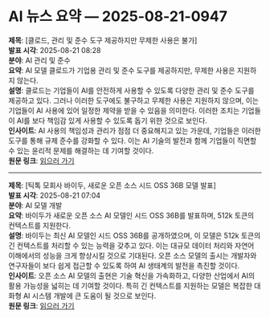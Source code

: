 # AI 뉴스 요약 — 2025-08-21-0947

**제목**: [클로드, 관리 및 준수 도구 제공하지만 무제한 사용은 불가]  
**발표 시각**: 2025-08-21 08:28  
**분야**: AI 관리 및 준수  
**요약**: AI 모델 클로드가 기업용 관리 및 준수 도구를 제공하지만, 무제한 사용은 지원하지 않는다.  
**설명**: 클로드는 기업들이 AI를 안전하게 사용할 수 있도록 다양한 관리 및 준수 도구를 제공하고 있다. 그러나 이러한 도구에도 불구하고 무제한 사용은 지원하지 않으며, 이는 기업들이 AI 사용에 있어 일정한 제약을 받을 수 있음을 의미한다. 이러한 조치는 기업들이 AI를 보다 책임감 있게 사용할 수 있도록 돕기 위한 것으로 보인다.  
**인사이트**: AI 사용의 책임성과 관리가 점점 더 중요해지고 있는 가운데, 기업들은 이러한 도구를 통해 규제 준수를 강화할 수 있다. 이는 AI 기술의 발전과 함께 기업들이 직면할 수 있는 윤리적 문제를 해결하는 데 기여할 것이다.  
**원문 링크**: [읽으러 가기](https://venturebeat.com/ai/enterprise-claude-gets-admin-compliance-tools-just-not-unlimited-usage/)

---

**제목**: [틱톡 모회사 바이두, 새로운 오픈 소스 시드 OSS 36B 모델 발표]  
**발표 시각**: 2025-08-21 07:04  
**분야**: AI 모델 개발  
**요약**: 바이두가 새로운 오픈 소스 AI 모델인 시드 OSS 36B를 발표하며, 512k 토큰의 컨텍스트를 지원한다.  
**설명**: 바이두는 최신 AI 모델인 시드 OSS 36B를 공개하였으며, 이 모델은 512k 토큰의 긴 컨텍스트를 처리할 수 있는 능력을 갖추고 있다. 이는 대규모 데이터 처리와 자연어 이해에서의 성능을 크게 향상시킬 것으로 기대된다. 오픈 소스 모델의 출시는 개발자와 연구자들이 보다 쉽게 접근할 수 있도록 하여 AI 생태계의 발전을 촉진할 것이다.  
**인사이트**: 오픈 소스 AI 모델의 출현은 기술 혁신을 가속화하고, 다양한 산업에서 AI의 활용 가능성을 넓히는 데 기여할 것이다. 특히 긴 컨텍스트를 지원하는 모델은 복잡한 대화형 AI 시스템 개발에 큰 도움이 될 것으로 보인다.  
**원문 링크**: [읽으러 가기](https://venturebeat.com/ai/tiktok-parent-company-bytedance-releases-new-open-source-seed-oss-36b-model-with-512k-token-context/)